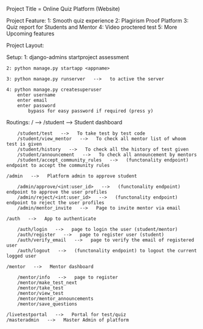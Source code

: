 Project Title = Online Quiz Platform (Website)

Project Feature:
    1: Smooth quiz experience
    2: Plagirism Proof Platform
    3: Quiz report for Students and Mentor
    4: Video proctered test
    5: More Upcoming features

Project Layout:

Setup:
    1: django-admins startproject assessment

    2: python manage.py startapp <appname>

    3: python manage.py runserver   -->   to active the server

    4: python manage.py createsuperuser
        enter username
        enter email
        enter password
            bypass for easy password if required (press y)
        

Routings:
    /   -->  /student   -->   Student dashboard

        /student/test   -->   To take test by test code
        /student/view_mentor   -->   To check all mentor list of whoom test is given
        /student/history   -->   To check all the history of test given
        /student/announcement   -->   To check all announcement by mentors
        /student/accept_community_rules   -->   (functonality endpoint) endpoint to accept the community rules
    
    /admin   -->   Platform admin to approve student

        /admin/approve/<int:user_id>   -->   (functonality endpoint) endpoint to approve the user profiles
        /admin/reject/<int:user_id>   -->   (functonality endpoint) endpoint to reject the user profiles
        /admin/mentor_invite   -->   Page to invite mentor via email

    /auth   -->   App to authenticate

        /auth/login   -->   page to login the user (student/mentor)
        /auth/register   -->   page to register user (student)
        /auth/verify_email   -->   page to verify the email of registered user
        /auth/logout   -->   (functonality endpoint) to logout the current logged user

    /mentor   -->   Mentor dashboard

        /mentor/info   -->   page to register
        /mentor/make_test_next
        /mentor/take_test
        /mentor/view_test
        /mentor/mentor_announcements
        /mentor/save_questions

    /livetestportal   -->   Portal for test/quiz
    /masteradmin   -->   Master Admin of platform